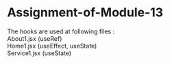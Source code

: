 # Assignment-of-Module-13
</hr>
The hooks are used at following files :
</br>
About1.jsx (useRef)
</br>
Home1.jsx (useEffect, useState)
</br>
Service1.jsx (useState)
